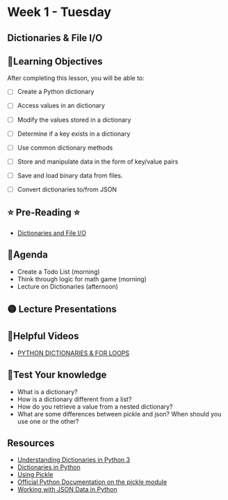 # Week 1 - Tuesday

## Dictionaries & File I/O

## 📍Learning Objectives
After completing this lesson, you will be able to:

- [ ] Create a Python dictionary
- [ ] Access values in an dictionary
- [ ] Modify the values stored in a dictionary
- [ ] Determine if a key exists in a dictionary
- [ ] Use common dictionary methods
- [ ] Store and manipulate data in the form of key/value pairs
- [ ] Save and load binary data from files.
- [ ] Convert dictionaries to/from JSON


## ⭐️ Pre-Reading ⭐️
- [Dictionaries and File I/O](https://digitalcrafts.instructure.com/courses/189/pages/reading-dictionaries?module_item_id=23060)

## 📍Agenda
- Create a Todo List (morning)
- Think through logic for math game (morning)
- Lecture on Dictionaries (afternoon)

## 🟡 Lecture Presentations
<!-- - [Dictionaries](https://dc-exxon-slides.netlify.app/python/dictionaries#1) -->
<!-- - [File IO](https://dc-houston.herokuapp.com/p2/Python/FileInputOutpu.html#1) -->

<!-- ## 🟣Labs 
- [in class labs](./labs) -->

<!-- ## 🟠Homework 
- [phonebook](https://digitalcrafts.instructure.com/courses/189/assignments/4598?module_item_id=23077) -->

## 🔵Helpful Videos
- [PYTHON DICTIONARIES & FOR LOOPS ](https://www.youtube.com/watch?v=IpbYrguvai0)

<!-- ## 🔶Vocabulary -->

## 🔷Test Your knowledge
- What is a dictionary?
- How is a dictionary different from a list?
- How do you retrieve a value from a nested dictionary?
- What are some differences between pickle and json? When should you use one or the other?

## Resources 
- [Understanding Dictionaries in Python 3](https://www.digitalocean.com/community/tutorials/understanding-dictionaries-in-python-3)
- [Dictionaries in Python](https://realpython.com/courses/dictionaries-python/)
- [Using Pickle](https://wiki.python.org/moin/UsingPickle)
- [Official Python Documentation on the pickle module](https://docs.python.org/3/library/pickle.html)
- [Working with JSON Data in Python](https://realpython.com/python-json/)



